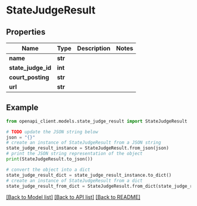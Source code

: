 # StateJudgeResult


## Properties

Name | Type | Description | Notes
------------ | ------------- | ------------- | -------------
**name** | **str** |  | 
**state_judge_id** | **int** |  | 
**court_posting** | **str** |  | 
**url** | **str** |  | 

## Example

```python
from openapi_client.models.state_judge_result import StateJudgeResult

# TODO update the JSON string below
json = "{}"
# create an instance of StateJudgeResult from a JSON string
state_judge_result_instance = StateJudgeResult.from_json(json)
# print the JSON string representation of the object
print(StateJudgeResult.to_json())

# convert the object into a dict
state_judge_result_dict = state_judge_result_instance.to_dict()
# create an instance of StateJudgeResult from a dict
state_judge_result_from_dict = StateJudgeResult.from_dict(state_judge_result_dict)
```
[[Back to Model list]](../README.md#documentation-for-models) [[Back to API list]](../README.md#documentation-for-api-endpoints) [[Back to README]](../README.md)



